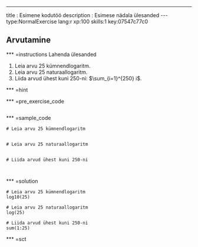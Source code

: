---
title       : Esimene kodutöö
description : Esimese nädala ülesanded
--- type:NormalExercise lang:r xp:100 skills:1 key:07547c77c0
## Arvutamine


*** =instructions
Lahenda ülesanded

1. Leia arvu 25 kümnendlogaritm.
2. Leia arvu 25 naturaallogaritm.
3. Liida arvud ühest kuni 250-ni: $\sum_{i=1}^{250} i$.

*** =hint

*** =pre_exercise_code
```{r}

```

*** =sample_code
```{r}
# Leia arvu 25 kümnendlogaritm


# Leia arvu 25 naturaallogaritm


# Liida arvud ühest kuni 250-ni 



```

*** =solution
```{r}
# Leia arvu 25 kümnendlogaritm
log10(25)

# Leia arvu 25 naturaallogaritm
log(25)

# Liida arvud ühest kuni 250-ni 
sum(1:25)

```

*** =sct
```{r}

```
